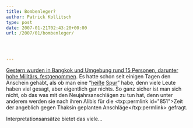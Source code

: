 ```yaml
---
title: Bombenleger?
author: Patrick Kollitsch
type: post
date: 2007-01-21T02:43:20+00:00
url: /2007/01/bombenleger/




---
```

[Gestern wurden in Bangkok und Umgebung rund 15 Personen, darunter hohe Milit&auml;rs, festgenommen][1]. Es hatte schon seit einigen Tagen den Anschein gehabt, als ob man eine &#8220;[hei&szlig;e][2] [Spur][3]&#8221; habe, denn viele Leute haben viel gesagt, aber eigentlich gar nichts. So ganz sicher ist man sich nicht, ob das was mit den Neujahrsanschl&auml;gen zu tun hat, denn unter anderem werden sie nach ihren Alibis f&uuml;r die <txp:permlink id="851">Zeit der angeblich gegen Thaksin geplanten Anschl&auml;ge</txp:permlink> gefragt.

Interpretationsans&auml;tze bietet das viele&#8230;

 [1]: http://www.nationmultimedia.com/2007/01/20/headlines/headlines_30024644.php
 [2]: http://www.nationmultimedia.com/breakingnews/read.php?newsid=30023589
 [3]: http://www.nationmultimedia.com/breakingnews/read.php?newsid=30024297